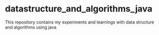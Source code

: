 # datastructure_and_algorithms_java
This repository contains my experiments and learnings with data structure and algorithms using java
